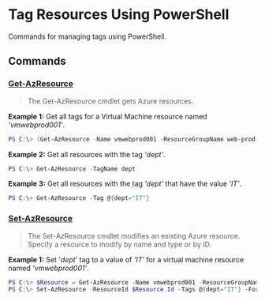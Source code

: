 # Tag Resources Using PowerShell

Commands for managing tags using PowerShell.

## Commands

### **[Get-AzResource](https://docs.microsoft.com/en-us/powershell/module/az.resources/get-azresource?view=azps-2.5.0)**

>The Get-AzResource cmdlet gets Azure resources.

**Example 1:** Get all tags for a Virtual Machine resource named _'vmwebprod001'_.

``` powershell
PS C:\> (Get-AzResource -Name vmwebprod001 -ResourceGroupName web-prod-rg).Tags
```

**Example 2:** Get all resources with the tag _'dept'_.

``` powershell
PS C:\> Get-AzResource -TagName dept
```

**Example 3:** Get all resources with the tag _'dept'_ that have the value _'IT'_.

``` powershell
PS C:\> Get-AzResource -Tag @{dept="IT"}
```

### **[Set-AzResource](https://docs.microsoft.com/en-us/powershell/module/az.resources/set-azresource?view=azps-2.5.0)**

>The Set-AzResource cmdlet modifies an existing Azure resource. Specify a resource to modify by name and type or by ID.

**Example 1:** Set '_dept'_ tag to a value of _'IT'_ for a virtual machine resource named _'vmwebprod001'_.

``` powershell
PS C:\> $Resource = Get-AzResource -Name vmwebprod001 -ResourceGroupName web-prod-rg
PS C:\> Set-AzResource -ResourceId $Resource.Id -Tags @{dept="IT"} -Force
```
